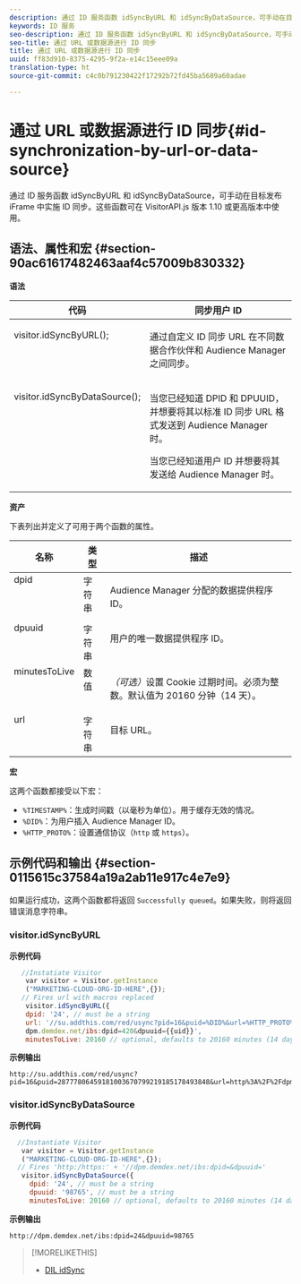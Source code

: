 ```yaml
---
description: 通过 ID 服务函数 idSyncByURL 和 idSyncByDataSource，可手动在目标发布 iFrame 中实施 ID 同步。这些函数可在 VisitorAPI.js 版本 1.10 或更高版本中使用。
keywords: ID 服务
seo-description: 通过 ID 服务函数 idSyncByURL 和 idSyncByDataSource，可手动在目标发布 iFrame 中实施 ID 同步。这些函数可在 VisitorAPI.js 版本 1.10 或更高版本中使用。
seo-title: 通过 URL 或数据源进行 ID 同步
title: 通过 URL 或数据源进行 ID 同步
uuid: ff83d910-8375-4295-9f2a-e14c15eee09a
translation-type: ht
source-git-commit: c4c0b791230422f17292b72fd45ba5689a60adae

---
```



# 通过 URL 或数据源进行 ID 同步{#id-synchronization-by-url-or-data-source}

通过 ID 服务函数 idSyncByURL 和 idSyncByDataSource，可手动在目标发布 iFrame 中实施 ID 同步。这些函数可在 VisitorAPI.js 版本 1.10 或更高版本中使用。

## 语法、属性和宏 {#section-90ac61617482463aaf4c57009b830332}

**语法**

<table id="table_ADC7501511914805A6A6B24B2DFEBA51"> 
 <thead> 
  <tr> 
   <th colname="col1" class="entry"> 代码 </th> 
   <th colname="col2" class="entry"> 同步用户 ID </th> 
  </tr> 
 </thead>
 <tbody> 
  <tr valign="top"> 
   <td colname="col1"> <p> <span class="codeph"> visitor.idSyncByURL(); </span> </p> </td> 
   <td colname="col2"> <p>通过自定义 ID 同步 URL 在不同数据合作伙伴和 <span class="keyword">Audience Manager</span> 之间同步。 </p> </td> 
  </tr> 
  <tr valign="top"> 
   <td colname="col1"> <p> <span class="codeph"> visitor.idSyncByDataSource(); </span> </p> </td> 
   <td colname="col2"> <p>当您已经知道 DPID 和 DPUUID，并想要将其以标准 ID 同步 URL 格式发送到 <span class="keyword">Audience Manager</span> 时。 </p> <p> 
     <draft-comment>
       当您已经知道用户 ID 并想要将其发送给 Audience Manager 时。 
     </draft-comment> </p> </td> 
  </tr> 
 </tbody> 
</table>

**资产**

下表列出并定义了可用于两个函数的属性。

<table id="table_5343BE784E694C67B09A0A8878CF8001"> 
 <thead> 
  <tr> 
   <th colname="col1" class="entry"> 名称 </th> 
   <th colname="col2" class="entry"> 类型 </th> 
   <th colname="col3" class="entry"> 描述 </th> 
  </tr> 
 </thead>
 <tbody> 
  <tr valign="top"> 
   <td colname="col1"> <span class="codeph"> dpid </span> </td> 
   <td colname="col2"> 字符串 </td> 
   <td colname="col3"> <p>Audience Manager 分配的数据提供程序 ID。 </p> </td> 
  </tr> 
  <tr valign="top"> 
   <td colname="col1"> <span class="codeph"> dpuuid </span> </td> 
   <td colname="col2"> 字符串 </td> 
   <td colname="col3"> <p>用户的唯一数据提供程序 ID。 </p> </td> 
  </tr> 
  <tr valign="top"> 
   <td colname="col1"> <span class="codeph"> minutesToLive </span> </td> 
   <td colname="col2"> 数值 </td> 
   <td colname="col3"> <p> <i>（可选）</i>设置 Cookie 过期时间。必须为整数。默认值为 20160 分钟（14 天）。 </p> </td> 
  </tr> 
  <tr valign="top"> 
   <td colname="col1"> <span class="codeph"> url </span> </td> 
   <td colname="col2"> 字符串 </td> 
   <td colname="col3"> <p>目标 URL。 </p> </td> 
  </tr> 
 </tbody> 
</table>

**宏**

这两个函数都接受以下宏：

* `%TIMESTAMP%`：生成时间戳（以毫秒为单位）。用于缓存无效的情况。
* `%DID%`：为用户插入 Audience Manager ID。
* `%HTTP_PROTO%`：设置通信协议（`http` 或 `https`）。

## 示例代码和输出 {#section-0115615c37584a19a2ab11e917c4e7e9}

如果运行成功，这两个函数都将返回 `Successfully queued`。如果失败，则将返回错误消息字符串。

### visitor.idSyncByURL

**示例代码**

```javascript
   //Instatiate Visitor
    var visitor = Visitor.getInstance
    ("MARKETING-CLOUD-ORG-ID-HERE",{}); 
   // Fires url with macros replaced 
    visitor.idSyncByURL({ 
    dpid: '24', // must be a string 
    url: '//su.addthis.com/red/usync?pid=16&puid=%DID%&url=%HTTP_PROTO%://
    dpm.demdex.net/ibs:dpid=420&dpuuid={{uid}}', 
    minutesToLive: 20160 // optional, defaults to 20160 minutes (14 days) });
```

**示例输出**

```
http://su.addthis.com/red/usync?pid=16&puid=28777806459181003670799219185178493848&url=http%3A%2F%2Fdpm.demdex.net%2Fibs%3Adpid%3D420%26dpuuid%3D%7B%7Buid%7D%7D
```

### visitor.idSyncByDataSource

**示例代码**

```javascript
  //Instantiate Visitor
   var visitor = Visitor.getInstance
   ("MARKETING-CLOUD-ORG-ID-HERE",{}); 
  // Fires 'http:/https:' + '//dpm.demdex.net/ibs:dpid=&dpuuid='
   visitor.idSyncByDataSource({ 
     dpid: '24', // must be a string
     dpuuid: '98765', // must be a string 
     minutesToLive: 20160 // optional, defaults to 20160 minutes (14 days) });
```

**示例输出**

```
http://dpm.demdex.net/ibs:dpid=24&dpuuid=98765
```

>[!MORELIKETHIS]
>
>* [DIL idSync](https://docs.adobe.com/content/help/zh-Hans/audience-manager/user-guide/dil-api/dil-instance-methods.html#idsync)

